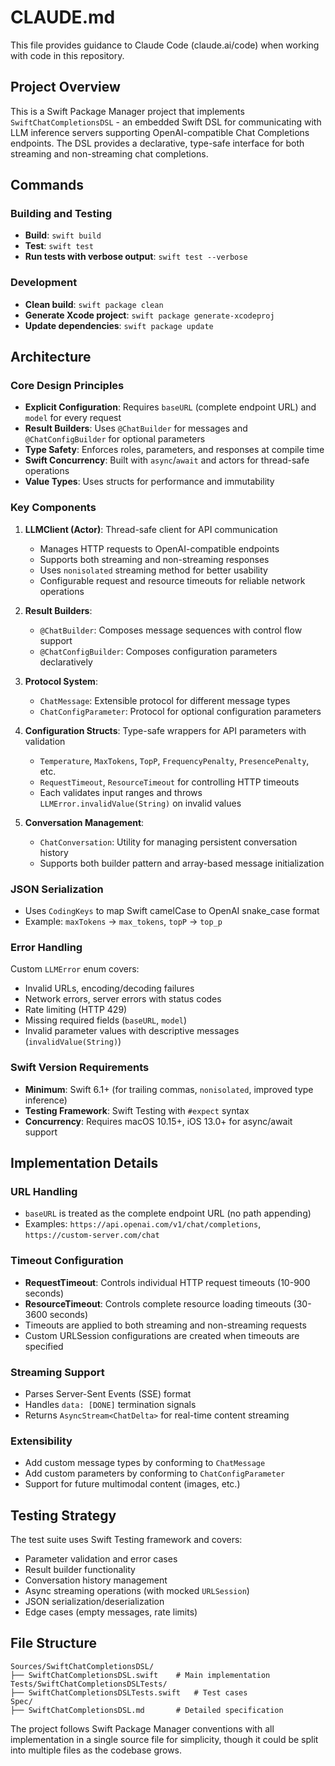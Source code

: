 # CLAUDE.md

This file provides guidance to Claude Code (claude.ai/code) when working with code in this repository.

## Project Overview

This is a Swift Package Manager project that implements `SwiftChatCompletionsDSL` - an embedded Swift DSL for communicating with LLM inference servers supporting OpenAI-compatible Chat Completions endpoints. The DSL provides a declarative, type-safe interface for both streaming and non-streaming chat completions.

## Commands

### Building and Testing
- **Build**: `swift build`
- **Test**: `swift test`
- **Run tests with verbose output**: `swift test --verbose`

### Development
- **Clean build**: `swift package clean`
- **Generate Xcode project**: `swift package generate-xcodeproj`
- **Update dependencies**: `swift package update`

## Architecture

### Core Design Principles
- **Explicit Configuration**: Requires `baseURL` (complete endpoint URL) and `model` for every request
- **Result Builders**: Uses `@ChatBuilder` for messages and `@ChatConfigBuilder` for optional parameters
- **Type Safety**: Enforces roles, parameters, and responses at compile time
- **Swift Concurrency**: Built with `async`/`await` and actors for thread-safe operations
- **Value Types**: Uses structs for performance and immutability

### Key Components

1. **LLMClient (Actor)**: Thread-safe client for API communication
   - Manages HTTP requests to OpenAI-compatible endpoints
   - Supports both streaming and non-streaming responses
   - Uses `nonisolated` streaming method for better usability
   - Configurable request and resource timeouts for reliable network operations

2. **Result Builders**:
   - `@ChatBuilder`: Composes message sequences with control flow support
   - `@ChatConfigBuilder`: Composes configuration parameters declaratively

3. **Protocol System**:
   - `ChatMessage`: Extensible protocol for different message types
   - `ChatConfigParameter`: Protocol for optional configuration parameters

4. **Configuration Structs**: Type-safe wrappers for API parameters with validation
   - `Temperature`, `MaxTokens`, `TopP`, `FrequencyPenalty`, `PresencePenalty`, etc.
   - `RequestTimeout`, `ResourceTimeout` for controlling HTTP timeouts
   - Each validates input ranges and throws `LLMError.invalidValue(String)` on invalid values

5. **Conversation Management**:
   - `ChatConversation`: Utility for managing persistent conversation history
   - Supports both builder pattern and array-based message initialization

### JSON Serialization
- Uses `CodingKeys` to map Swift camelCase to OpenAI snake_case format
- Example: `maxTokens` → `max_tokens`, `topP` → `top_p`

### Error Handling
Custom `LLMError` enum covers:
- Invalid URLs, encoding/decoding failures
- Network errors, server errors with status codes
- Rate limiting (HTTP 429)
- Missing required fields (`baseURL`, `model`)
- Invalid parameter values with descriptive messages (`invalidValue(String)`)

### Swift Version Requirements
- **Minimum**: Swift 6.1+ (for trailing commas, `nonisolated`, improved type inference)
- **Testing Framework**: Swift Testing with `#expect` syntax
- **Concurrency**: Requires macOS 10.15+, iOS 13.0+ for async/await support

## Implementation Details

### URL Handling
- `baseURL` is treated as the complete endpoint URL (no path appending)
- Examples: `https://api.openai.com/v1/chat/completions`, `https://custom-server.com/chat`

### Timeout Configuration
- **RequestTimeout**: Controls individual HTTP request timeouts (10-900 seconds)
- **ResourceTimeout**: Controls complete resource loading timeouts (30-3600 seconds)
- Timeouts are applied to both streaming and non-streaming requests
- Custom URLSession configurations are created when timeouts are specified

### Streaming Support
- Parses Server-Sent Events (SSE) format
- Handles `data: [DONE]` termination signals
- Returns `AsyncStream<ChatDelta>` for real-time content streaming

### Extensibility
- Add custom message types by conforming to `ChatMessage`
- Add custom parameters by conforming to `ChatConfigParameter`
- Support for future multimodal content (images, etc.)

## Testing Strategy

The test suite uses Swift Testing framework and covers:
- Parameter validation and error cases
- Result builder functionality
- Conversation history management
- Async streaming operations (with mocked `URLSession`)
- JSON serialization/deserialization
- Edge cases (empty messages, rate limits)

## File Structure
```
Sources/SwiftChatCompletionsDSL/
├── SwiftChatCompletionsDSL.swift    # Main implementation
Tests/SwiftChatCompletionsDSLTests/
├── SwiftChatCompletionsDSLTests.swift   # Test cases
Spec/
├── SwiftChatCompletionsDSL.md       # Detailed specification
```

The project follows Swift Package Manager conventions with all implementation in a single source file for simplicity, though it could be split into multiple files as the codebase grows.